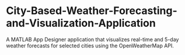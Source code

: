 # City-Based-Weather-Forecasting-and-Visualization-Application
A MATLAB App Designer application that visualizes real-time and 5-day weather forecasts for selected cities using the OpenWeatherMap API.
